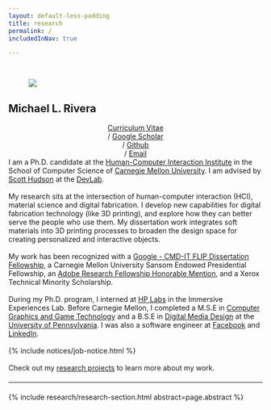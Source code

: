 ```yaml
---
layout: default-less-padding
title: research
permalink: /
includedInNav: true

---
```

<!-- {% include big-name-header.html %} -->

<div class="post" style="margin-top: 44px;">
  <article class="post-content">
    <div id="portrait-img-container" class="col one right">
        <div  class="col three right" style="padding: 0px 40px 0px 40px;">
            <img class="portrait-img three right round-corners" src="{{site.assetsDir | append: '/img/self/me_440x440.jpg'}}">
        </div>
        <div class="name-header">
            <h2>Michael L. Rivera</h2>
        </div>
      <!-- <hr class="col whole hr-partial-sep"/> -->
      <div class="contact-text-items col three" style="text-align:center;" >
        <a href="{{site.url_for_cv}}" target="_blank" title="Curriculum Vitae">Curriculum Vitae</a>
        <br class="hidden-break-wrap"/>
        <span class="hidden-unless-small-screen"> / </span>       
        <a href="{{site.google_scholar_url}}" title="Google Scholar" target="_blank">Google Scholar</a>
        <br class="hidden-break-wrap"/>
        <span class="hidden-unless-small-screen"> / </span>
        <a href="https://github.com/{{site.github_username}}" target="_blank" title="Github">Github</a>
        <br class="hidden-break-wrap"/>
        <span class="hidden-unless-small-screen"> / </span>
        <a href="mailto:{{site.email}}" title="Email">Email</a>
        <br/>
      </div>
    </div>
    I am a Ph.D. candidate at the <a href="{{ site.cmuHCIIDeptWebsiteUrl }}" target="_blank">Human-Computer Interaction Institute</a> in the School of Computer Science of <a href="{{ site.cmuWebsiteUrl }}" target="_blank">Carnegie Mellon University</a>. I am advised by <a href="{{ site.scottHudsonUrl }}" target="_blank">Scott Hudson</a> at the <a href="{{site.devlabWebsiteUrl }}" target="_blank">DevLab</a>.
    <br/>
    <br/>
    My research sits at the intersection of human-computer interaction (HCI), material science and digital fabrication. I develop new capabilities for digital fabrication technology (like 3D printing), and explore how they can better serve the people who use them. My dissertation work integrates soft materials into 3D printing processes to broaden the design space for creating personalized and interactive objects.
    <br/>
    <br/>
    My work has been recognized with a <a href="https://blog.google/outreach-initiatives/education/new-awards-support-future-leaders-computing-research/" target="_blank">Google - CMD-IT FLIP Dissertation Fellowship</a>, a Carnegie Mellon University Sansom Endowed Presidential Fellowship, an <a href="https://research.adobe.com/fellowship/previous-fellowship-award-winners/" target="_blank">Adobe Research Fellowship Honorable Mention</a>, and a Xerox Technical Minority Scholarship.
    <br/>
    <br/>
    During my Ph.D. program, I interned at <a href="https://www8.hp.com/us/en/hp-labs/index.html" target="_blank">HP Labs</a> in the Immersive Experiences Lab. Before Carnegie Mellon, I completed a M.S.E in <a href="http://cg.cis.upenn.edu/cggt.html" target="_blank">Computer Graphics and Game Technology</a> and a B.S.E in <a href="http://cg.cis.upenn.edu/dmd.html" target="_blank">Digital Media Design</a> at the <a href="https://www.upenn.edu/" target="_blank">University of Pennsylvania</a>. I was also a software engineer at <a href="https://about.fb.com/" target="_blank">Facebook</a> and <a href="https://www.linkedin.com/company/linkedin" target="_blank"> LinkedIn</a>.
    <br/>
    <br/>
    {% include notices/job-notice.html %}
    <br/>
    <br/>
    Check out my <a href="{{site.path_to_research}}" title="Research">research projects</a> to learn more about my work.
    <span style="clear:both;"/>

  </article>
</div>

<hr class="hr-partial-sep" style="margin-top:20px; margin-bottom:20px;" />

{% include research/research-section.html abstract=page.abstract %}
